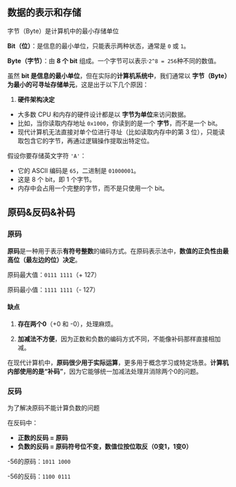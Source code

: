 ## 数据的表示和存储

字节（Byte）是计算机中的最小存储单位

**Bit（位）**：是信息的最小单位，只能表示两种状态，通常是 `0` 或 `1`。

**Byte（字节）**：由 **8 个 bit** 组成。一个字节可以表示·`2^8 = 256`种不同的数值。

虽然 **bit 是信息的最小单位**，但在实际的**计算机系统中**，我们通常以 **字节（Byte）为最小的可寻址存储单元**，这是出于以下几个原因：

1. **硬件架构决定**

- 大多数 CPU 和内存的硬件设计都是以 **字节为单位**来访问数据。
- 比如，当你读取内存地址 `0x1000`，你读到的是一个 **字节**，而不是一个 bit。
- 现代计算机无法直接对单个位进行寻址（比如读取内存中的第 3 位），只能读取包含它的字节，再通过逻辑操作提取出特定位。

假设你要存储英文字符 `'A'`：

- 它的 ASCII 编码是 `65`，二进制是 `01000001`。
- 这是 8 个 bit，即 1 个字节。
- 内存中会占用一个完整的字节，而不是只使用一个 bit。





## 原码&反码&补码

### 原码

**原码**是一种用于表示**有符号整数**的编码方式。在原码表示法中，**数值的正负性由最高位（最左边的位）决定**。

原码最大值：`0111 1111`（+ 127）

原码最小值：`1111 1111`（- 127）

#### 缺点

1. **存在两个0**（+0 和 -0），处理麻烦。

2. **加减法不方便**，因为正数和负数的编码方式不同，不能像补码那样直接相加减。

在现代计算机中，**原码很少用于实际运算**，更多用于概念学习或特定场景。**计算机内部使用的是“补码”**，因为它能够统一加减法处理并消除两个0的问题。



### 反码

为了解决原码不能计算负数的问题

在反码中：

- **正数的反码 = 原码**
- **负数的反码 = 原码符号位不变，数值位按位取反（0变1，1变0）**

-56的原码：`1011 1000`

-56的反码：`1100 0111`





























